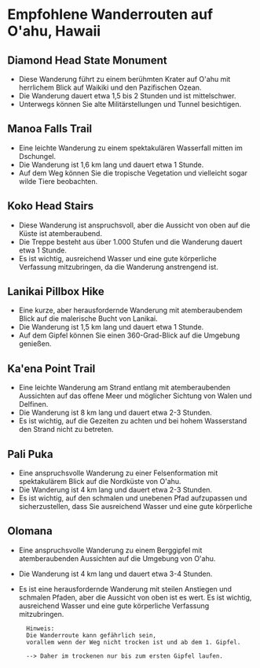 # Empfohlene Wanderrouten auf O'ahu, Hawaii

## Diamond Head State Monument
- Diese Wanderung führt zu einem berühmten Krater auf O'ahu mit herrlichem Blick auf Waikiki und den Pazifischen Ozean.
- Die Wanderung dauert etwa 1,5 bis 2 Stunden und ist mittelschwer.
- Unterwegs können Sie alte Militärstellungen und Tunnel besichtigen.

## Manoa Falls Trail
- Eine leichte Wanderung zu einem spektakulären Wasserfall mitten im Dschungel.
- Die Wanderung ist 1,6 km lang und dauert etwa 1 Stunde.
- Auf dem Weg können Sie die tropische Vegetation und vielleicht sogar wilde Tiere beobachten.

## Koko Head Stairs
- Diese Wanderung ist anspruchsvoll, aber die Aussicht von oben auf die Küste ist atemberaubend.
- Die Treppe besteht aus über 1.000 Stufen und die Wanderung dauert etwa 1 Stunde.
- Es ist wichtig, ausreichend Wasser und eine gute körperliche Verfassung mitzubringen, da die Wanderung anstrengend ist.

## Lanikai Pillbox Hike
- Eine kurze, aber herausfordernde Wanderung mit atemberaubendem Blick auf die malerische Bucht von Lanikai.
- Die Wanderung ist 1,5 km lang und dauert etwa 1 Stunde.
- Auf dem Gipfel können Sie einen 360-Grad-Blick auf die Umgebung genießen.

## Ka'ena Point Trail
- Eine leichte Wanderung am Strand entlang mit atemberaubenden Aussichten auf das offene Meer und möglicher Sichtung von Walen und Delfinen.
- Die Wanderung ist 8 km lang und dauert etwa 2-3 Stunden.
- Es ist wichtig, auf die Gezeiten zu achten und bei hohem Wasserstand den Strand nicht zu betreten.

## Pali Puka
- Eine anspruchsvolle Wanderung zu einer Felsenformation mit spektakulärem Blick auf die Nordküste von O'ahu.
- Die Wanderung ist 4 km lang und dauert etwa 2-3 Stunden.
- Es ist wichtig, auf den schmalen und unebenen Pfad aufzupassen und sicherzustellen, dass Sie ausreichend Wasser und eine gute körperliche

## Olomana
- Eine anspruchsvolle Wanderung zu einem Berggipfel mit atemberaubenden Aussichten auf die Umgebung von O'ahu.
- Die Wanderung ist 4 km lang und dauert etwa 3-4 Stunden.
- Es ist eine herausfordernde Wanderung mit steilen Anstiegen und schmalen Pfaden, aber die Aussicht von oben ist es wert. Es ist wichtig, ausreichend Wasser und eine gute körperliche Verfassung mitzubringen.

        Hinweis:
        Die Wanderroute kann gefährlich sein, 
        vorallem wenn der Weg nicht trocken ist und ab dem 1. Gipfel.
        
        --> Daher im trockenen nur bis zum ersten Gipfel laufen.